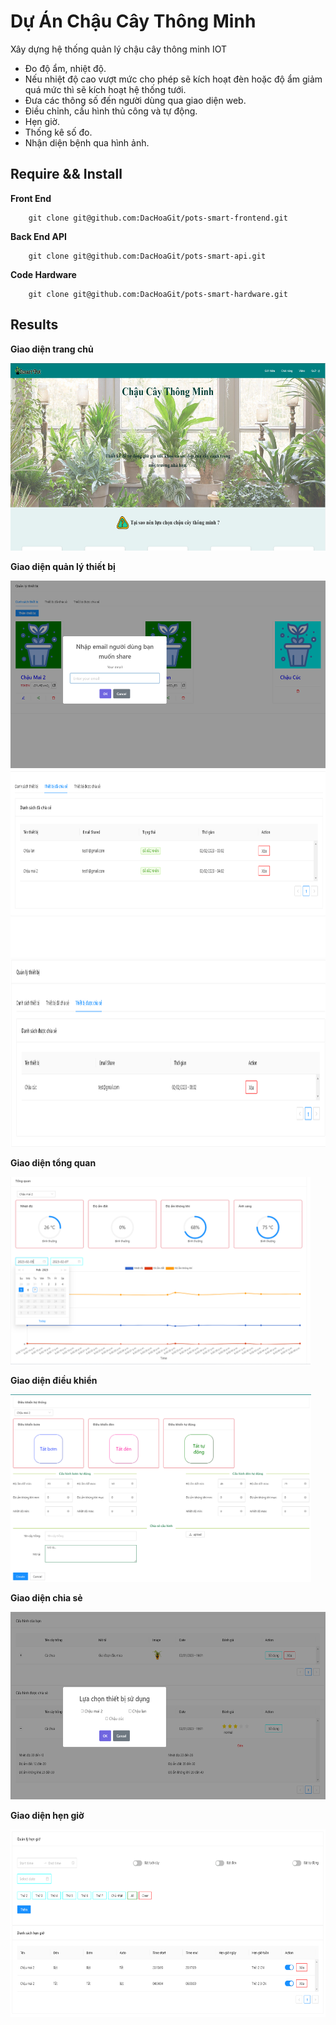 # Dự Án Chậu Cây Thông Minh

Xây dựng hệ thống quản lý chậu cây thông minh IOT

- Đo độ ẩm, nhiệt độ.
- Nếu nhiệt độ cao vượt mức cho phép sẽ kích hoạt đèn hoặc độ ẩm giảm quá mức thì sẽ kích hoạt hệ thống tưới.
- Đưa các thông số đến người dùng qua giao diện web.
- Điều chỉnh, cấu hình thủ công và tự động.
- Hẹn giờ.
- Thống kê số đo.
- Nhận diện bệnh qua hình ảnh.

## Require && Install

**Front End**
```
    git clone git@github.com:DacHoaGit/pots-smart-frontend.git
```
**Back End API**
```
    git clone git@github.com:DacHoaGit/pots-smart-api.git
``` 
**Code Hardware**
```
    git clone git@github.com:DacHoaGit/pots-smart-hardware.git
``` 

## Results
**Giao diện trang chủ**

<img src="./public/images/home1.png" alt="GitHub Logo" style="height:300px;">


**Giao diện quản lý thiết bị**

<img src="./public/images/quanlythietbi1.png" alt="GitHub Logo" style="height:300px;">
<img src="./public/images/quanlythietbi2.png" alt="GitHub Logo" style="height:300px;">
<img src="./public/images/quanlythietbi3.png" alt="GitHub Logo" style="height:300px;">

**Giao diện tổng quan**

<img src="./public/images/tongquan1.png" alt="GitHub Logo" style="height:300px;">


**Giao diện điều khiển**

<img src="./public/images/dieukhien.png" alt="GitHub Logo" style="height:300px;">

**Giao diện chia sẻ**

<img src="./public/images/chiase.png" alt="GitHub Logo" style="height:300px;">

**Giao diện hẹn giờ**

<img src="./public/images/hengio.png" alt="GitHub Logo" style="height:300px;">